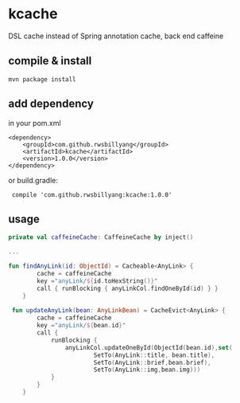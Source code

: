 # kcache
DSL cache  instead of Spring annotation cache, back end caffeine

## compile & install
```
mvn package install
```

## add dependency
in your pom.xml
```
<dependency>
    <groupId>com.github.rwsbillyang</groupId>
    <artifactId>kcache</artifactId>
    <version>1.0.0</version>
</dependency>
```

or build.gradle:
```
 compile 'com.github.rwsbillyang:kcache:1.0.0'
```

## usage
```kotlin
private val caffeineCache: CaffeineCache by inject()

...

fun findAnyLink(id: ObjectId) = Cacheable<AnyLink> {
        cache = caffeineCache
        key ="anyLink/${id.toHexString()}"
        call { runBlocking { anyLinkCol.findOneById(id) } }
    }
    
 fun updateAnyLink(bean: AnyLinkBean) = CacheEvict<AnyLink> {
        cache = caffeineCache
        key ="anyLink/${bean.id}"
        call {
            runBlocking {
                anyLinkCol.updateOneById(ObjectId(bean.id),set(
                        SetTo(AnyLink::title, bean.title),
                        SetTo(AnyLink::brief,bean.brief),
                        SetTo(AnyLink::img,bean.img)))
            }
        }
    }   
```

